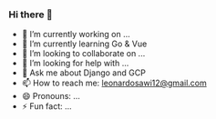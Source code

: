 ### Hi there 👋

<!--
**iPoe/iPoe** is a ✨ _special_ ✨ repository because its `README.md` (this file) appears on your GitHub profile.

Here are some ideas to get you started:-->

- 🔭 I’m currently working on ...
- 🌱 I’m currently learning Go & Vue
- 👯 I’m looking to collaborate on ...
- 🤔 I’m looking for help with ...
- 💬 Ask me about Django and GCP
- 📫 How to reach me: leonardosawi12@gmail.com
- 😄 Pronouns: ...
- ⚡ Fun fact: ...

